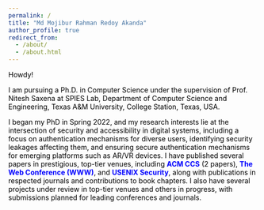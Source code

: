 ```yaml
---
permalink: /
title: "Md Mojibur Rahman Redoy Akanda"
author_profile: true
redirect_from: 
  - /about/
  - /about.html
---
```

<style>
  .page__title {
    display: none;
  }
  .content {
    color: black;
  }
</style>

<div class="content">
  <p>Howdy!</p>

  <p>
    I am pursuing a Ph.D. in Computer Science under the supervision of Prof. Nitesh Saxena at SPIES Lab, Department of Computer Science and Engineering, Texas A&M University, College Station, Texas, USA.
  </p>

  <p>
    I began my PhD in Spring 2022, and my research interests lie at the intersection of security and accessibility in digital systems, including a focus on authentication mechanisms for diverse users, identifying security leakages affecting them, and ensuring secure authentication mechanisms for emerging platforms such as AR/VR devices. I have published several papers in prestigious, top-tier venues, including <b style="color:blue;">ACM CCS</b> (2 papers), <b style="color:blue;">The Web Conference (WWW)</b>, and <b style="color:blue;">USENIX Security</b>, along with publications in respected journals and contributions to book chapters. I also have several projects under review in top-tier venues and others in progress, with submissions planned for leading conferences and journals.
  </p>
</div>
